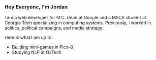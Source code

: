 ### Hey Everyone, I'm Jordan

I am a web developer for M.C. Dean at Google and a MSCS student at Georgia Tech specializing in computing systems. Previously, I worked in politics, political campaigns, and media strategy.

Here is what I am up to:
- Building mini-games in Pico-8
- Studying NLP at GaTech


<!--
**jordantannen/jordantannen** is a ✨ _special_ ✨ repository because its `README.md` (this file) appears on your GitHub profile.

Here are some ideas to get you started:

- 🔭 I’m currently working on ...
- 🌱 I’m currently learning ...
- 👯 I’m looking to collaborate on ...
- 🤔 I’m looking for help with ...
- 💬 Ask me about ...
- 📫 How to reach me: ...
- ⚡ Fun fact: ...
-->

